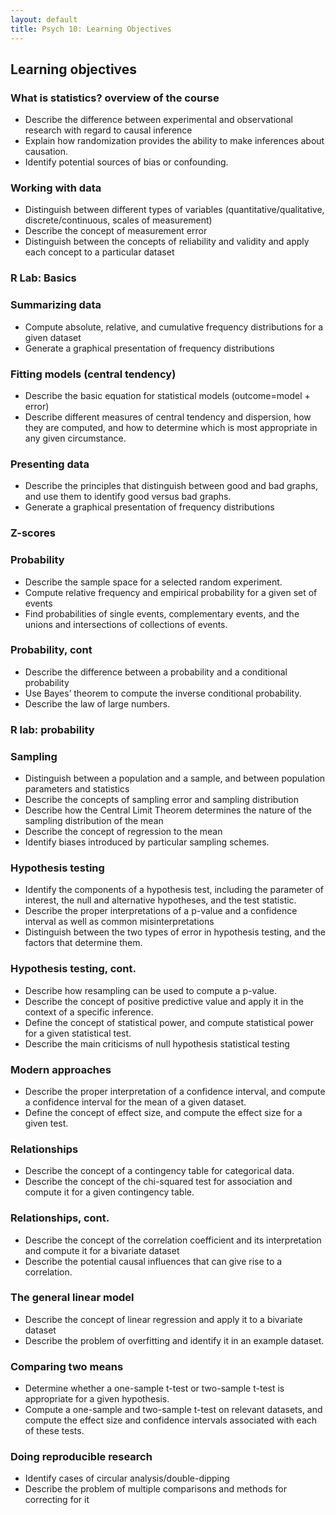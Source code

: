 ```yaml
---
layout: default
title: Psych 10: Learning Objectives
---
```

## Learning objectives

### What is statistics? overview of the course
* Describe the difference between experimental and observational research with regard to causal inference
* Explain how randomization provides the ability to make inferences about causation.
* Identify potential sources of bias or confounding.
### Working with data 
* Distinguish between different types of variables (quantitative/qualitative, discrete/continuous, scales of measurement)
* Describe the concept of measurement error
* Distinguish between the concepts of reliability and validity and apply each concept to a particular dataset
### R Lab: Basics
### Summarizing data
* Compute absolute, relative, and cumulative frequency distributions for a given dataset
* Generate a graphical presentation of frequency distributions
### Fitting models (central tendency)
* Describe the basic equation for statistical models (outcome=model + error)
* Describe different measures of central tendency and dispersion, how they are computed, and how to determine which is most appropriate in any given circumstance.
### Presenting data
* Describe the principles that distinguish between good and bad graphs, and use them to identify good versus bad graphs.
* Generate a graphical presentation of frequency distributions
### Z-scores
### Probability
* Describe the sample space for a selected random experiment.
* Compute relative frequency and empirical probability for a given set of events
* Find probabilities of single events, complementary events, and the unions and intersections of collections of events.
### Probability, cont
* Describe the difference between a probability and a conditional probability
* Use Bayes’ theorem to compute the inverse conditional probability.
* Describe the law of large numbers.
### R lab: probability
### Sampling
* Distinguish between a population and a sample, and between population parameters and statistics
* Describe the concepts of sampling error and sampling distribution
* Describe how the Central Limit Theorem determines the nature of the sampling distribution of the mean
* Describe the concept of regression to the mean
* Identify biases introduced by particular sampling schemes.
### Hypothesis testing
* Identify the components of a hypothesis test, including the parameter of interest, the null and alternative hypotheses, and the test statistic.
* Describe the proper interpretations of a p-value and a confidence interval as well as common misinterpretations
* Distinguish between the two types of error in hypothesis testing, and the factors that determine them.
### Hypothesis testing, cont.
* Describe how resampling can be used to compute a p-value.
* Describe the concept of positive predictive value and apply it in the context of a specific inference.
* Define the concept of statistical power, and compute statistical power for a given statistical test.
* Describe the main criticisms of null hypothesis statistical testing
### Modern approaches
* Describe the proper interpretation of a confidence interval, and compute a confidence interval for the mean of a given dataset.
* Define the concept of effect size, and compute the effect size for a given test.
### Relationships
* Describe the concept of a contingency table for categorical data.
* Describe the concept of the chi-squared test for association and compute it for a given contingency table.
### Relationships, cont.
* Describe the concept of the correlation coefficient and its interpretation and compute it for a bivariate dataset
* Describe the potential causal influences that can give rise to a correlation.
### The general linear model
* Describe the concept of linear regression and apply it to a bivariate dataset
* Describe the problem of overfitting and identify it in an example dataset.
### Comparing two means
* Determine whether a one-sample t-test or two-sample t-test is appropriate for a given hypothesis.
* Compute a one-sample and two-sample t-test on relevant datasets, and compute the effect size and confidence intervals associated with each of these tests.
### Doing reproducible research
* Identify cases of circular analysis/double-dipping
* Describe the problem of multiple comparisons and methods for correcting for it
